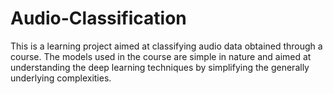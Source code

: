 # Audio-Classification
This is a learning project aimed at classifying audio data obtained through a course. The models used in the course are simple in nature and aimed at understanding the deep learning techniques by simplifying the generally underlying complexities.
